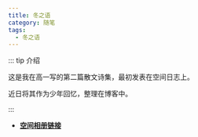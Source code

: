 ```yaml
---
title: 冬之语
category: 随笔
tags:
  - 冬之语
---
```


::: tip 介绍

这是我在高一写的第二篇散文诗集，最初发表在空间日志上。

近日将其作为少年回忆，整理在博客中。

:::

<!-- more -->

- [**空间相册链接**](https://h5.qzone.qq.com/ugc/share/?sharetag=2AC65F349EEC4F95F047C3685529CF9E&subtype=3&ciphertext=&sid=&blog_photo=&g=&res_uin=2754005464&cellid=V10JYlHT0dBJbe&subid=&bp1=&bp2=&bp7=&appid=4&g_f=2000000103)
